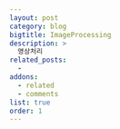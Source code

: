 ```yaml
---
layout: post
category: blog
bigtitle: ImageProcessing
description: >
  영상처리
related_posts:
  -
addons:
  - related
  - comments
list: true
order: 1
---
```

